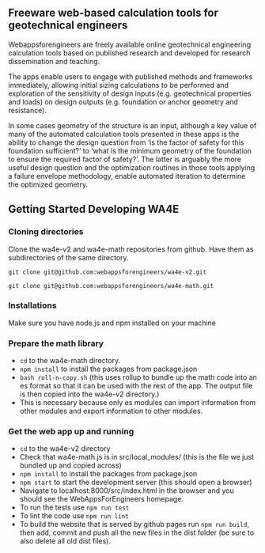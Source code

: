 
## Freeware web-based calculation tools for geotechnical engineers

Webappsforengineers are freely available online geotechnical engineering calculation tools based on published research 
and developed for research dissemination and teaching. 

The apps enable users to engage with published methods and 
frameworks immediately, allowing initial sizing calculations to be performed and exploration of the sensitivity of 
design inputs (e.g. geotechnical properties and loads) on design outputs (e.g. foundation or anchor geometry and 
resistance). 

In some cases geometry of the structure is an input, although a key value of many of the automated 
calculation tools presented in these apps is the ability to change the design question from ‘is the factor of safety for
this foundation sufficient?’ to ‘what is the minimum geometry of the foundation to ensure the required factor of 
safety?’. The latter is arguably the more useful design question and the optimization routines in those tools applying a
failure envelope methodology, enable automated iteration to determine the optimized geometry.


## Getting Started Developing WA4E 

### Cloning directories 

Clone the wa4e-v2 and wa4e-math repositories from github.  Have them as subdirectories of the same directory. 

`git clone git@github.com:webappsforengineers/wa4e-v2.git` 

`git clone git@github.com:webappsforengineers/wa4e-math.git` 

 
### Installations 

Make sure you have node.js and npm installed on your machine 

### Prepare the math library 

- `cd` to the wa4e-math directory.   
- `npm install` to install the packages from package.json  
- `bash roll-n-copy.sh` (this uses rollup to bundle up the math code into an es format so that it can be used with the rest of the app.  The output file is then copied into the wa4e-v2 directory.) 
- This is necessary because only es modules can import information from other modules and export information to other modules. 

### Get the web app up and running 

- `cd` to the wa4e-v2 directory 
- Check that wa4e-math.js is in src/local_modules/ (this is the file we just bundled up and copied across) 
- `npm install` to install the packages from package.json 
- `npm start` to start the development server (this should open a browser) 
- Navigate to localhost:8000/src/index.html in the browser and you should see the WebAppsForEngineers homepage.   
- To run the tests use `npm run test` 
- To lint the code use `npm run lint` 
- To build the website that is served by github pages run `npm run build`, then add, commit and push all the new files in the dist folder (be sure to also delete all old dist files).